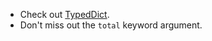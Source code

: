 - Check out [TypedDict](https://docs.python.org/3/library/typing.html#typing.TypedDict).
- Don't miss out the `total` keyword argument.
